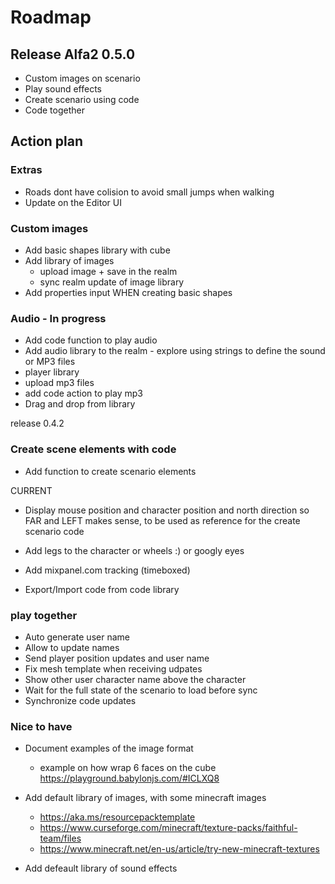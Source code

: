 # Roadmap

## Release Alfa2 0.5.0
- Custom images on scenario
- Play sound effects
- Create scenario using code
- Code together

## Action plan

### Extras
- Roads dont have colision to avoid small jumps when walking
- Update on the Editor UI

### Custom images
- Add basic shapes library with cube 
- Add library of images 
  - upload image + save in the realm
  - sync realm update of image library
- Add properties input WHEN creating basic shapes

### Audio - In progress
- Add code function to play audio
- Add audio library to the realm - explore using strings to define the sound or MP3 files
- player library 
- upload mp3 files 
- add code action to play mp3
- Drag and drop from library

release 0.4.2

### Create scene elements with code
- Add function to create scenario elements

CURRENT
- Display mouse position and character position and north direction 
  so FAR and LEFT makes sense, to be used as reference for the create scenario code

- Add legs to the character or wheels :) or googly eyes
- Add mixpanel.com tracking (timeboxed)
- Export/Import code from code library

### play together
- Auto generate user name
- Allow to update names
- Send player position updates and user name
- Fix mesh template when receiving udpates
- Show other user character name above the character
- Wait for the full state of the scenario to load before sync
- Synchronize code updates

### Nice to have 

- Document examples of the image format
  - example on how wrap 6 faces on the cube https://playground.babylonjs.com/#ICLXQ8

- Add default library of images, with some minecraft images
    - https://aka.ms/resourcepacktemplate
    - https://www.curseforge.com/minecraft/texture-packs/faithful-team/files
    - https://www.minecraft.net/en-us/article/try-new-minecraft-textures

- Add defeault library of sound effects
